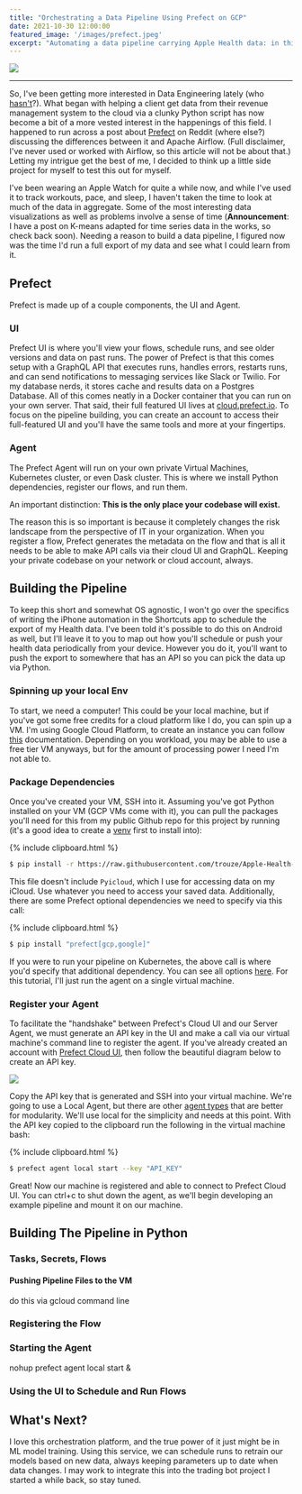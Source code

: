 ```yaml
---
title: "Orchestrating a Data Pipeline Using Prefect on GCP"
date: 2021-10-30 12:00:00
featured_image: '/images/prefect.jpeg'
excerpt: "Automating a data pipeline carrying Apple Health data: in this tutorial I'll show you the programming and DevOps tasks necessary to setup and run a Data Pipeline on Google Cloud Platform, orchestrated using Prefect and developed using their design principles."
---
```

![](/images/prefect.jpeg)

---

So, I've been getting more interested in Data Engineering lately (who [hasn't](https://www.datanami.com/2020/02/12/demand-for-data-engineers-up-50/)?). What began with helping a client get data from their revenue management system to the cloud via a clunky Python script has now become a bit of a more vested interest in the happenings of this field. I happened to run across a post about [Prefect](https://prefect.io) on Reddit (where else?) discussing the differences between it and Apache Airflow. (Full disclaimer, I've never used or worked with Airflow, so this article will not be about that.) Letting my intrigue get the best of me, I decided to think up a little side project for myself to test this out for myself.

I've been wearing an Apple Watch for quite a while now, and while I've used it to track workouts, pace, and sleep, I haven't taken the time to look at much of the data in aggregate. Some of the most interesting data visualizations as well as problems involve a sense of time (**Announcement**: I have a post on K-means adapted for time series data in the works, so check back soon). Needing a reason to build a data pipeline, I figured now was the time I'd run a full export of my data and see what I could learn from it.

## Prefect
Prefect is made up of a couple components, the UI and Agent.

### UI
Prefect UI is where you'll view your flows, schedule runs, and see older versions and data on past runs. The power of Prefect is that this comes setup with a GraphQL API that executes runs, handles errors, restarts runs, and can send notifications to messaging services like Slack or Twilio. For my database nerds, it stores cache and results data on a Postgres Database. All of this comes neatly in a Docker container that you can run on your own server. That said, their full featured UI lives at [cloud.prefect.io](https://cloud.prefect.io). To focus on the pipeline building, you can create an account to access their full-featured UI and you'll have the same tools and more at your fingertips.

### Agent
The Prefect Agent will run on your own private Virtual Machines, Kubernetes cluster, or even Dask cluster. This is where we install Python dependencies, register our flows, and run them. 

An important distinction: **This is the only place your codebase will exist.**

The reason this is so important is because it completely changes the risk landscape from the perspective of IT in your organization. When you register a flow, Prefect generates the metadata on the flow and that is all it needs to be able to make API calls via their cloud UI and GraphQL. Keeping your private codebase on your network or cloud account, always.

## Building the Pipeline

To keep this short and somewhat OS agnostic, I won't go over the specifics of writing the iPhone automation in the Shortcuts app to schedule the export of my Health data. I've been told it's possible to do this on Android as well, but I'll leave it to you to map out how you'll schedule or push your health data periodically from your device. However you do it, you'll want to push the export to somewhere that has an API so you can pick the data up via Python.

### Spinning up your local Env
To start, we need a computer! This could be your local machine, but if you've got some free credits for a cloud platform like I do, you can spin up a VM. I'm using Google Cloud Platform, to create an instance you can follow [this](https://cloud.google.com/compute/docs/instances/create-start-instance) documentation. Depending on you workload, you may be able to use a free tier VM anyways, but for the amount of processing power I need I'm not able to.

### Package Dependencies
Once you've created your VM, SSH into it. Assuming you've got Python installed on your VM (GCP VMs come with it), you can pull the packages you'll need for this from my public Github repo for this project by running (it's a good idea to create a [venv](https://docs.python.org/3/library/venv.html) first to install into):

{% include clipboard.html %}
```bash
$ pip install -r https://raw.githubusercontent.com/trouze/Apple-Health-App/main/requirements.txt
```

This file doesn't include `Pyicloud`, which I use for accessing data on my iCloud. Use whatever you need to access your saved data. Additionally, there are some Prefect optional dependencies we need to specify via this call:

{% include clipboard.html %}
```bash
$ pip install "prefect[gcp,google]"
```

If you were to run your pipeline on Kubernetes, the above call is where you'd specify that additional dependency. You can see all options [here](https://docs.prefect.io/core/getting_started/install.html#installing-optional-dependencies). For this tutorial, I'll just run the agent on a single virtual machine.

### Register your Agent
To facilitate the "handshake" between Prefect's Cloud UI and our Server Agent, we must generate an API key in the UI and make a call via our virtual machine's command line to register the agent. If you've already created an account with [Prefect Cloud UI](cloud.prefect.io), then follow the beautiful diagram below to create an API key.

![](/images/prefect-api-key.png)

Copy the API key that is generated and SSH into your virtual machine. We're going to use a Local Agent, but there are other [agent types](https://docs.prefect.io/orchestration/agents/overview.html#agent-types) that are better for modularity. We'll use local for the simplicity and needs at this point. With the API key copied to the clipboard run the following in the virtual machine bash:

{% include clipboard.html %}
```bash
$ prefect agent local start --key "API_KEY"
```

Great! Now our machine is registered and able to connect to Prefect Cloud UI. You can ctrl+c to shut down the agent, as we'll begin developing an example pipeline and mount it on our machine.

## Building The Pipeline in Python


### Tasks, Secrets, Flows

#### Pushing Pipeline Files to the VM
do this via gcloud command line

### Registering the Flow

### Starting the Agent
nohup prefect agent local start &

### Using the UI to Schedule and Run Flows



## What's Next?
I love this orchestration platform, and the true power of it just might be in ML model training. Using this service, we can schedule runs to retrain our models based on new data, always keeping parameters up to date when data changes. I may work to integrate this into the trading bot project I started a while back, so stay tuned.